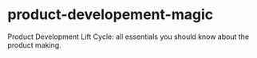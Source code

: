 # product-developement-magic
Product Development Lift Cycle: all essentials you should know about the product making.
